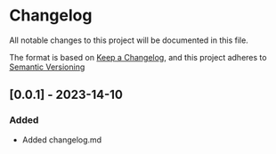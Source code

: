 # Changelog
All notable changes to this project will be documented in this file.

The format is based on [Keep a Changelog](https://keepchangelog.com/en/1.0.0/),
and this project adheres to [Semantic Versioning](http://semver,org/spec/v2.0.0.html)

## [0.0.1] - 2023-14-10
### Added
- Added changelog.md